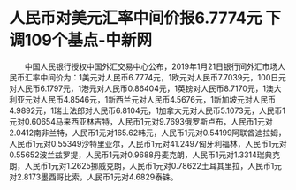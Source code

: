 # 人民币对美元汇率中间价报6.7774元 下调109个基点-中新网

　　中国人民银行授权中国外汇交易中心公布，2019年1月21日银行间外汇市场人民币汇率中间价为：1美元对人民币6.7774元，1欧元对人民币7.7039元，100日元对人民币6.1797元，1港元对人民币0.86404元，1英镑对人民币8.7170元，1澳大利亚元对人民币4.8546元，1新西兰元对人民币4.5676元，1新加坡元对人民币4.9892元，1瑞士法郎对人民币6.8104元，1加拿大元对人民币5.1073元，人民币1元对0.60654马来西亚林吉特，人民币1元对9.7693俄罗斯卢布，人民币1元对2.0412南非兰特，人民币1元对165.62韩元，人民币1元对0.54199阿联酋迪拉姆，人民币1元对0.55349沙特里亚尔，人民币1元对41.2497匈牙利福林，人民币1元对0.55652波兰兹罗提，人民币1元对0.9688丹麦克朗，人民币1元对1.3314瑞典克朗，人民币1元对1.2625挪威克朗，人民币1元对0.78622土耳其里拉，人民币1元对2.8173墨西哥比索，人民币1元对4.6829泰铢。
